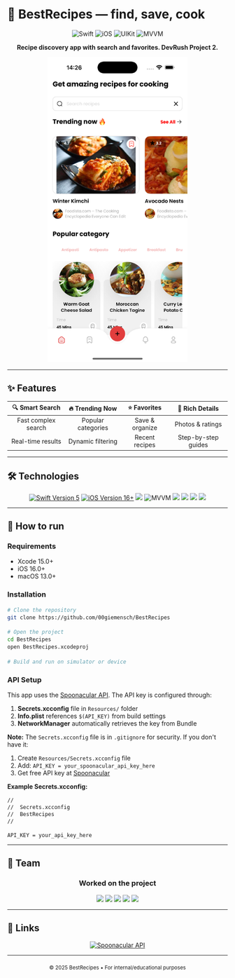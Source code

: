# 🍳 BestRecipes — find, save, cook

<div align="center">

![Swift](https://img.shields.io/badge/Swift-5.0-orange?style=for-the-badge&logo=swift)
![iOS](https://img.shields.io/badge/iOS-16%2B-black?style=for-the-badge&logo=apple)
![UIKit](https://img.shields.io/badge/UIKit-blue?style=for-the-badge)
![MVVM](https://img.shields.io/badge/MVVM-ff69b4?style=for-the-badge)

</div>

<div align="center">

**Recipe discovery app with search and favorites. DevRush Project 2.**

</div>

<p align="center">
  <img src="docs/screens/home.png" width="320" alt="Home screen">
</p>

---

## ✨ Features

<div align="center">

| 🔍 **Smart Search** | 🔥 **Trending Now** | ⭐ **Favorites** | 📄 **Rich Details** |
|:---:|:---:|:---:|:---:|
| Fast complex search | Popular categories | Save & organize | Photos & ratings |
| Real-time results | Dynamic filtering | Recent recipes | Step-by-step guides |

</div>

---

## 🛠 Technologies

<div align="center">

<a href="https://swift.org">
<img src="https://img.shields.io/badge/Swift-5-orange?style=for-the-badge&logo=swift" alt="Swift Version 5" /></a>
<a href="https://developer.apple.com/ios/">
<img src="https://img.shields.io/badge/iOS-16%2B-black?style=for-the-badge&logo=apple" alt="iOS Version 16+"/></a>
<img src="https://img.shields.io/badge/UIKit-blue?style=for-the-badge"/>
<img src="https://img.shields.io/badge/MVVM-ff69b4?style=for-the-badge" alt="MVVM" />
<img src="https://img.shields.io/badge/URLSession-red?style=for-the-badge"/>
<img src="https://img.shields.io/badge/JSONDecoder-green?style=for-the-badge"/>
<img src="https://img.shields.io/badge/UICollectionView-purple?style=for-the-badge"/>
<img src="https://img.shields.io/badge/UserDefaults-yellow?style=for-the-badge"/>

</div>

---

## 🚀 How to run

### Requirements
- Xcode 15.0+
- iOS 16.0+
- macOS 13.0+

### Installation
```bash
# Clone the repository
git clone https://github.com/00giemensch/BestRecipes

# Open the project
cd BestRecipes
open BestRecipes.xcodeproj

# Build and run on simulator or device
```

### API Setup
This app uses the [Spoonacular API](https://spoonacular.com/food-api). The API key is configured through:

1. **Secrets.xcconfig** file in `Resources/` folder
2. **Info.plist** references `$(API_KEY)` from build settings
3. **NetworkManager** automatically retrieves the key from Bundle

**Note:** The `Secrets.xcconfig` file is in `.gitignore` for security. If you don't have it:

1. Create `Resources/Secrets.xcconfig` file
2. Add: `API_KEY = your_spoonacular_api_key_here`
3. Get free API key at [Spoonacular](https://spoonacular.com/food-api)

**Example Secrets.xcconfig:**
```
//
//  Secrets.xcconfig
//  BestRecipes
//

API_KEY = your_api_key_here
```

---

## 👥 Team

<div align="center">

### Worked on the project

<a href="https://github.com/nurislam-kenzheyev22">
<img src="https://img.shields.io/badge/Nurislam-orange?style=for-the-badge"/></a>
<a href="https://github.com/Croha-lili"> 
<img src="https://img.shields.io/badge/Anastasia-green?style=for-the-badge"/></a>
<a href="https://github.com/VaryaUtkina">
<img src="https://img.shields.io/badge/Varya-pink?style=for-the-badge"/></a>
<a href="https://github.com/Ankor45">
<img src="https://img.shields.io/badge/Ankor45-blue?style=for-the-badge"/></a>
<a href="https://github.com/00giemensch">
<img src="https://img.shields.io/badge/00giemensch-purple?style=for-the-badge"/></a>

</div>

---

## 🔗 Links

<div align="center">

<a href="https://spoonacular.com/food-api">
<img src="https://img.shields.io/badge/Spoonacular_API-FF6B6B?style=for-the-badge&logo=spoonacular&logoColor=white" alt="Spoonacular API"/>
</a>

</div>

---

<div align="center">

<sub>© 2025 BestRecipes • For internal/educational purposes</sub>

</div>
